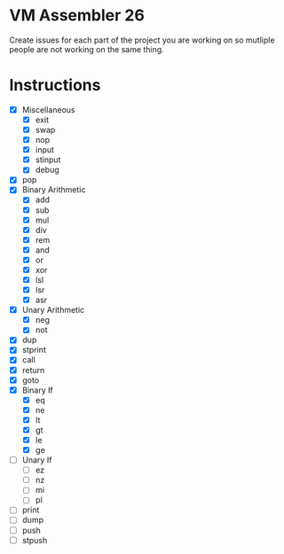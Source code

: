 # VM Assembler 26

Create issues for each part of the project you are working on so mutliple people are not working on the same thing.

# Instructions
- [X] Miscellaneous
    - [X] exit
    - [X] swap
    - [X] nop
    - [X] input
    - [X] stinput
    - [X] debug
- [X] pop
- [X] Binary Arithmetic
    - [X] add
    - [X] sub
    - [X] mul
    - [X] div
    - [X] rem
    - [X] and
    - [X] or
    - [X] xor
    - [X] lsl
    - [X] lsr
    - [X] asr
- [X] Unary Arithmetic
    - [X] neg
    - [X] not
- [X] dup
- [X] stprint
- [X] call
- [X] return
- [X] goto
- [X] Binary If
    - [X] eq
    - [X] ne
    - [X] lt
    - [X] gt
    - [X] le
    - [X] ge
- [ ] Unary If
    - [ ] ez
    - [ ] nz
    - [ ] mi
    - [ ] pl
- [ ] print
- [ ] dump
- [ ] push
- [ ] stpush
